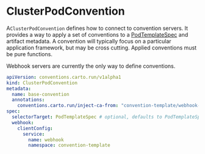 # ClusterPodConvention

A`ClusterPodConvention` defines how to connect to convention servers. It provides a way to apply a set of conventions to a [PodTemplateSpec](https://kubernetes.io/docs/reference/kubernetes-api/workload-resources/pod-template-v1/#PodTemplateSpec) and artifact metadata. A convention will typically focus on a particular application framework, but may be cross cutting. Applied conventions must be pure functions.

Webhook servers are currently the only way to define conventions.

```yaml
apiVersion: conventions.carto.run/v1alpha1
kind: ClusterPodConvention
metadata:
  name: base-convention
  annotations:
    conventions.carto.run/inject-ca-from: "convention-template/webhook-cert"
spec:
  selectorTarget: PodTemplateSpec # optional, defaults to PodTemplateSpec; field options include PodTemplateSpec|PodIntent  
  webhook:
    clientConfig:
      service:
        name: webhook
        namespace: convention-template
```
